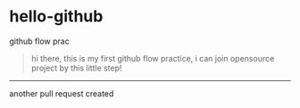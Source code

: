 # hello-github
github flow prac
>hi there, this is my first github flow practice,
i can join opensource project by this little step!

---
another pull request created
